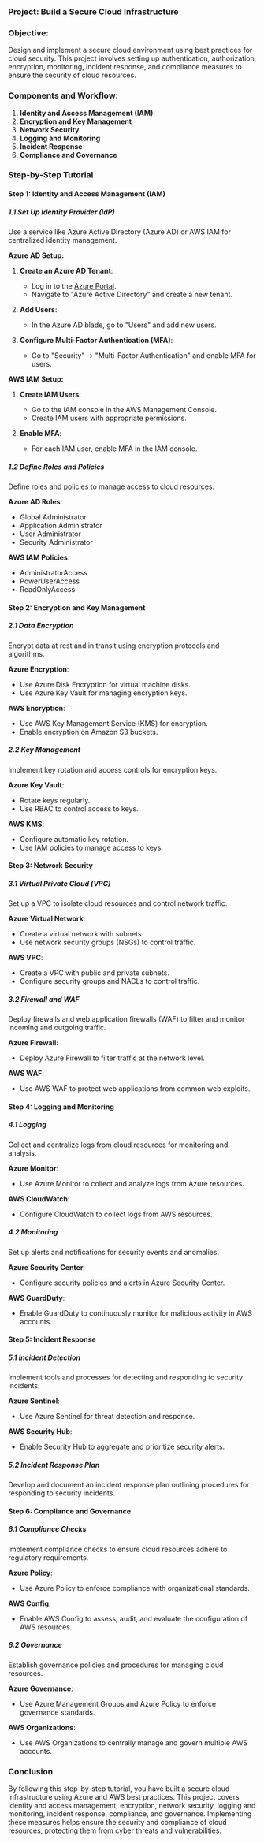 ### Project: Build a Secure Cloud Infrastructure

### Objective:
Design and implement a secure cloud environment using best practices for cloud security. This project involves setting up authentication, authorization, encryption, monitoring, incident response, and compliance measures to ensure the security of cloud resources.

### Components and Workflow:

1. **Identity and Access Management (IAM)**
2. **Encryption and Key Management**
3. **Network Security**
4. **Logging and Monitoring**
5. **Incident Response**
6. **Compliance and Governance**

### Step-by-Step Tutorial

#### Step 1: Identity and Access Management (IAM)

##### 1.1 Set Up Identity Provider (IdP)

Use a service like Azure Active Directory (Azure AD) or AWS IAM for centralized identity management.

**Azure AD Setup:**

1. **Create an Azure AD Tenant**:
   - Log in to the [Azure Portal](https://portal.azure.com).
   - Navigate to "Azure Active Directory" and create a new tenant.

2. **Add Users**:
   - In the Azure AD blade, go to "Users" and add new users.

3. **Configure Multi-Factor Authentication (MFA)**:
   - Go to "Security" -> "Multi-Factor Authentication" and enable MFA for users.

**AWS IAM Setup:**

1. **Create IAM Users**:
   - Go to the IAM console in the AWS Management Console.
   - Create IAM users with appropriate permissions.

2. **Enable MFA**:
   - For each IAM user, enable MFA in the IAM console.

##### 1.2 Define Roles and Policies

Define roles and policies to manage access to cloud resources.

**Azure AD Roles**:
- Global Administrator
- Application Administrator
- User Administrator
- Security Administrator

**AWS IAM Policies**:
- AdministratorAccess
- PowerUserAccess
- ReadOnlyAccess

#### Step 2: Encryption and Key Management

##### 2.1 Data Encryption

Encrypt data at rest and in transit using encryption protocols and algorithms.

**Azure Encryption**:
- Use Azure Disk Encryption for virtual machine disks.
- Use Azure Key Vault for managing encryption keys.

**AWS Encryption**:
- Use AWS Key Management Service (KMS) for encryption.
- Enable encryption on Amazon S3 buckets.

##### 2.2 Key Management

Implement key rotation and access controls for encryption keys.

**Azure Key Vault**:
- Rotate keys regularly.
- Use RBAC to control access to keys.

**AWS KMS**:
- Configure automatic key rotation.
- Use IAM policies to manage access to keys.

#### Step 3: Network Security

##### 3.1 Virtual Private Cloud (VPC)

Set up a VPC to isolate cloud resources and control network traffic.

**Azure Virtual Network**:
- Create a virtual network with subnets.
- Use network security groups (NSGs) to control traffic.

**AWS VPC**:
- Create a VPC with public and private subnets.
- Configure security groups and NACLs to control traffic.

##### 3.2 Firewall and WAF

Deploy firewalls and web application firewalls (WAF) to filter and monitor incoming and outgoing traffic.

**Azure Firewall**:
- Deploy Azure Firewall to filter traffic at the network level.

**AWS WAF**:
- Use AWS WAF to protect web applications from common web exploits.

#### Step 4: Logging and Monitoring

##### 4.1 Logging

Collect and centralize logs from cloud resources for monitoring and analysis.

**Azure Monitor**:
- Use Azure Monitor to collect and analyze logs from Azure resources.

**AWS CloudWatch**:
- Configure CloudWatch to collect logs from AWS resources.

##### 4.2 Monitoring

Set up alerts and notifications for security events and anomalies.

**Azure Security Center**:
- Configure security policies and alerts in Azure Security Center.

**AWS GuardDuty**:
- Enable GuardDuty to continuously monitor for malicious activity in AWS accounts.

#### Step 5: Incident Response

##### 5.1 Incident Detection

Implement tools and processes for detecting and responding to security incidents.

**Azure Sentinel**:
- Use Azure Sentinel for threat detection and response.

**AWS Security Hub**:
- Enable Security Hub to aggregate and prioritize security alerts.

##### 5.2 Incident Response Plan

Develop and document an incident response plan outlining procedures for responding to security incidents.

#### Step 6: Compliance and Governance

##### 6.1 Compliance Checks

Implement compliance checks to ensure cloud resources adhere to regulatory requirements.

**Azure Policy**:
- Use Azure Policy to enforce compliance with organizational standards.

**AWS Config**:
- Enable AWS Config to assess, audit, and evaluate the configuration of AWS resources.

##### 6.2 Governance

Establish governance policies and procedures for managing cloud resources.

**Azure Governance**:
- Use Azure Management Groups and Azure Policy to enforce governance standards.

**AWS Organizations**:
- Use AWS Organizations to centrally manage and govern multiple AWS accounts.

### Conclusion

By following this step-by-step tutorial, you have built a secure cloud infrastructure using Azure and AWS best practices. This project covers identity and access management, encryption, network security, logging and monitoring, incident response, compliance, and governance. Implementing these measures helps ensure the security and compliance of cloud resources, protecting them from cyber threats and vulnerabilities.
